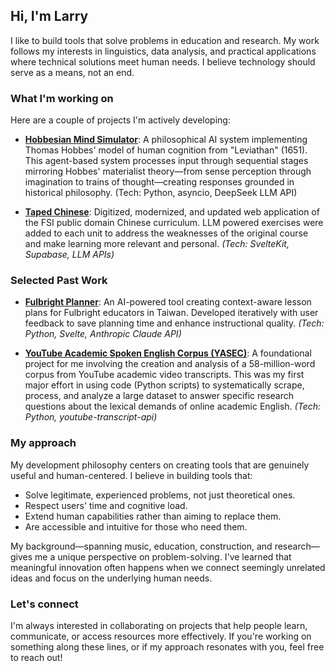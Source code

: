 ## Hi, I'm Larry

I like to build tools that solve problems in education and research. My work follows my interests in linguistics, data analysis, and practical applications where technical solutions meet human needs. I believe technology should serve as a means, not an end.

### What I'm working on

Here are a couple of projects I'm actively developing:

-   **[Hobbesian Mind Simulator](https://github.com/larrygrpolanco/hobbesian-mind)**: A philosophical AI system implementing Thomas Hobbes' model of human cognition from "Leviathan" (1651). This agent-based system processes input through sequential stages mirroring Hobbes' materialist theory—from sense perception through imagination to trains of thought—creating responses grounded in historical philosophy. (Tech: Python, asyncio, DeepSeek LLM API)

-   **[Taped Chinese](https://github.com/larrygrpolanco/standard-chinese-platform)**: Digitized, modernized, and updated web application of the FSI public domain Chinese curriculum. LLM powered exercises were added to each unit to address the weaknesses of the original course and make learning more relevant and personal.
    *(Tech: SvelteKit, Supabase, LLM APIs)*

### Selected Past Work
    
-   **[Fulbright Planner](https://github.com/larrygrpolanco/eta-lesson-planner)**: An AI-powered tool creating context-aware lesson plans for Fulbright educators in Taiwan. Developed iteratively with user feedback to save planning time and enhance instructional quality.
    *(Tech: Python, Svelte, Anthropic Claude API)*

-   **[YouTube Academic Spoken English Corpus (YASEC)](https://github.com/larrygrpolanco/youtube-transcript-corpus-study)**: A foundational project for me involving the creation and analysis of a 58-million-word corpus from YouTube academic video transcripts. This was my first major effort in using code (Python scripts) to systematically scrape, process, and analyze a large dataset to answer specific research questions about the lexical demands of online academic English.
    *(Tech: Python, youtube-transcript-api)*

### My approach

My development philosophy centers on creating tools that are genuinely useful and human-centered. I believe in building tools that:

-   Solve legitimate, experienced problems, not just theoretical ones.
-   Respect users' time and cognitive load.
-   Extend human capabilities rather than aiming to replace them.
-   Are accessible and intuitive for those who need them.

My background—spanning music, education, construction, and research—gives me a unique perspective on problem-solving. I've learned that meaningful innovation often happens when we connect seemingly unrelated ideas and focus on the underlying human needs.

### Let's connect

I'm always interested in collaborating on projects that help people learn, communicate, or access resources more effectively. If you're working on something along these lines, or if my approach resonates with you, feel free to reach out!
